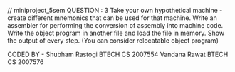 // miniproject_5sem
QUESTION : 3 Take your own hypothetical machine - create different mnemonics that can be used for that machine. Write an assembler for performing the conversion of assembly into machine code. Write the object program in another file and load the file in memory. Show the output of every step. (You can consider relocatable object program)

CODED BY - Shubham Rastogi BTECH CS 2007554
           Vandana Rawat BTECH CS 2007576
